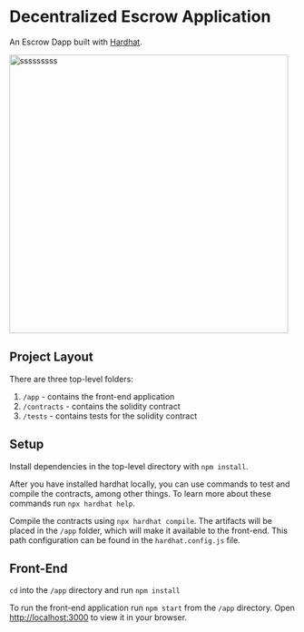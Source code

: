 # Decentralized Escrow Application

An Escrow Dapp built with [Hardhat](https://hardhat.org/).

<img width="491" alt="sssssssss" src="https://github.com/xlr8nur/alchemy-ethereum-bootcamp/assets/97341887/2067fbce-8083-4cb7-b8d8-61aab5584c1b">


## Project Layout

There are three top-level folders:

1. `/app` - contains the front-end application
2. `/contracts` - contains the solidity contract
3. `/tests` - contains tests for the solidity contract

## Setup

Install dependencies in the top-level directory with `npm install`.

After you have installed hardhat locally, you can use commands to test and compile the contracts, among other things. To learn more about these commands run `npx hardhat help`.

Compile the contracts using `npx hardhat compile`. The artifacts will be placed in the `/app` folder, which will make it available to the front-end. This path configuration can be found in the `hardhat.config.js` file.

## Front-End

`cd` into the `/app` directory and run `npm install`

To run the front-end application run `npm start` from the `/app` directory. Open [http://localhost:3000](http://localhost:3000) to view it in your browser.

